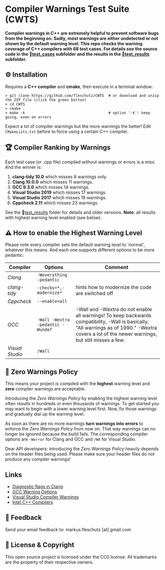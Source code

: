 Compiler Warnings Test Suite (CWTS)
====================================

**Compiler warnings in C++ are extremely helpful to prevent software bugs from the beginning on. Sadly, most warnings are either undetected or not shown by the default warning level. This repo checks the warning coverage of C++ compilers with 68 test cases. For details see the source code in the 📂[test_cases](test_cases/) subfolder and the results in the 📂[test_results](test_results/) subfolder.**


⚙️ Installation 
----------------
Requires a **C++ compiler** and **cmake**, then execute in a terminal window:

```
> git clone https://github.com/fleschutz/CWTS  # or download and unzip the ZIP file (click the green button)
> cd CWTS
> cmake .
> make -k                                      # option '-k': keep going, even on errors
```
Expect a lot of compiler warnings but the more warnings the better! Edit `CMakeLists.txt` before to force using a certain C++ compiler.


🏆 Compiler Ranking by Warnings
--------------------------------
Each test case (or .cpp file) compiled without warnings or errors is a miss. And the winner is:

1. **clang-tidy 10.0** which misses 8 warnings only.
2. **Clang 10.0.0** which misses 11 warnings.
3. **GCC 9.3.0** which misses 14 warnings.
4. **Visual Studio 2019** which misses 17 warnings.
5. **Visual Studio 2017** which misses 19 warnings.
6. **Cppcheck 2.11** which misses 23 warnings.

See the 📂[test_results](test_results/) folder for details and older versions. **Note:** all results with highest warning level enabled (see below). 


⚠️ How to enable the Highest Warning Level 
-------------------------------------------
Please note every compiler sets the default warning level to 'normal', whatever this means. And each one supports different options to be more pedantic:

| Compiler        | Options                     | Comment                                           |
|-----------------|-----------------------------------|---------------------------------------------------|
| *Clang*         | `-Weverything -pedantic`          |                                                   |
| *clang-tidy*    | `-checks=*,-modernize*`           | hints how to modernize the code are switched off  |
| *Cppcheck*      | `--enable=all`                    |                                                   |
| *GCC*           | `-Wall -Wextra -pedantic -Wundef` | -Wall and -Wextra do not enable all warnings! To keep backwards compatibility, -Wall is basically, "All warnings as of 1990." -Wextra covers a lot of the newer warnings, but still misses a few. |
| *Visual Studio* | `/Wall`                           |                                                   |


👮‍ Zero Warnings Policy 
------------------------
This means your project is compiled with the **highest** warning level and **zero** compiler warnings are acceptable.

Introducing the *Zero Warnings Policy* by enabling the highest warning level often results in hundreds or even thousands of warnings. To get started you may want to begin with a lower warning level first. Now, fix those warnings and gradually dial up the warning level.

As soon as there are no more warnings **turn warnings into errors** to enforce the *Zero Warnings Policy* from now on. That way warnings can no longer be ignored because the build fails. The corresponding compiler options are `-Werror` for Clang and GCC and `/WX` for Visual Studio.

Dear API developers: introducing the *Zero Warnings Policy* heavily depends on the header files being used. Please make sure your header files do not produce any compiler warnings!

Links
-----
* [Diagnostic flags in Clang](https://clang.llvm.org/docs/DiagnosticsReference.html)
* [GCC Warning Options](https://gcc.gnu.org/onlinedocs/gcc/Warning-Options.html)
* [Visual Studio Compiler Warnings](https://docs.microsoft.com/en-us/cpp/error-messages/compiler-warnings/compiler-warnings-by-compiler-version)
* [Intel C++ Compilers](https://software.intel.com/en-us/c-compilers)

📧 Feedback
------------
Send your email feedback to: markus.fleschutz [at] gmail.com

📜 License & Copyright
-----------------------
This open source project is licensed under the CC0 license. All trademarks are the property of their respective owners.

